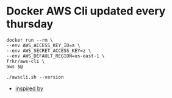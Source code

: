 # Docker AWS Cli updated every thursday

```shell
docker run --rm \
--env AWS_ACCESS_KEY_ID=a \
--env AWS_SECRET_ACCESS_KEY=z \
--env AWS_DEFAULT_REGION=us-east-1 \
frkr/aws-cli \
aws $@
``` 

```shell
./awscli.sh --version
```

- [inspired by](https://hub.docker.com/r/garland/aws-cli-docker/)
